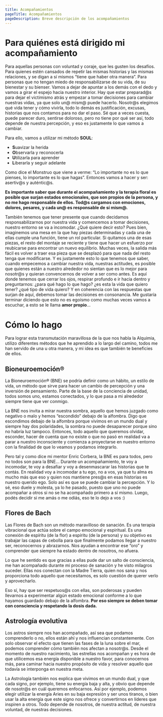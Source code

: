 ```yaml
---
title: Acompañamientos
pageTitle: Acompañamientos
pageDescription: Breve descripción de los acompañamientos
---
```


# Para quiénes está dirigido mi acompañamiento

Para aquellas personas con voluntad y coraje, que les gusten los desafíos. Para quienes estén cansados de repetir las mismas historias y las mismas relaciones, y se digan a sí mismos “tiene que haber otra manera”. Para personas que no tengan miedo de responsabilizarse de su vida, de su bienestar y su bienser. Vamos a dejar de apuntar a los demás con el dedo y vamos a girar el espejo hacia nuestro interior. Hay que estar preparad@s para dejar el victimismo atrás y empezar a tomar decisiones para cambiar nuestras vidas, ya que solo un@ mism@ puede hacerlo. Nosotr@s elegimos qué vida tener y cómo vivirla, todo lo demás es justificación, excusas, historias que nos contamos para no dar el paso. Sé que a veces cuesta, puede parecer duro, sentirse doloroso, pero no tiene por qué ser así, todo depende de nuestra percepción, y eso es justamente lo que vamos a cambiar.

Para ello, vamos a utilizar mi método **SOUL**:

- **S**uavizar la herida
- **O**bservarla y reconocerla
- **U**tilizarla para aprender
- **L**iberarla y seguir adelante

Como dice el Monstruo que viene a verme: “Lo importante no es lo que pienses, lo importante es lo que hagas”. Entonces vamos a hacer y ser: asertiv@s y auténtic@s.

**Es importante saber que durante el acompañamiento y la terapia floral es posible que surjan estados emocionales, que son propios de la persona, y no me hago responsable de ellos. Tod@s cargamos con emociones, dolores, pesares, y cada un@ es responsable de sí mism@.**

También tenemos que tener presente que cuando decidamos responsabilizarnos por nuestra vida y comencemos a tomar decisiones, nuestro entorno se va a incomodar. ¿Qué quiere decir esto? Pues bien, imaginemos una mesa en la que hay piezas determinadas y cada una de ellas cumple una función, tiene un rol particular. Si quitamos una de esas piezas, el resto del montaje se reciente y tiene que hacer un esfuerzo por reubicarse para encontrar un nuevo equilibrio. Muchas veces, la salida más fácil es volver a traer esa pieza que se desplazó para que nada del resto tenga que modificarse. Y es justamente esto lo que tenemos que saber, cuando empecemos a cambiar nuestra vida, nuestras actitudes, es posible que quienes están a nuestro alrededor no sientan que es lo mejor para nosotr@s y quieran convencernos de volver a ser como antes. Es aquí donde tenemos que cerrar los ojos, respirar profundo e ir hacia dentro y preguntarnos: ¿para qué hago lo que hago? ¿es esta la vida que quiero tener? ¿qué tipo de vida quiero? Y en coherencia con las respuestas que surjan de aquí, debemos tomar las decisiones en consonancia. Me gustaría terminar diciendo que esto no es egoísmo como muchas veces vamos a escuchar, a esto se le llama **amor propio**…



# Cómo lo hago

Para lograr esta transmutación maravillosa de la que nos habla la Alquimia, utilizo diferentes métodos que he aprendido a lo largo del camino, todos me han servido de una u otra manera, y mi idea es que también te beneficies de ellos.

## Bioneuroemoción®

La Bioneuroemoción® (BNE) se podría definir como un hábito, un estilo de vida, un método que sirve para hacer un cambio de percepción y una inversión de pensamiento. Parte de la base de la conciencia de unidad, todos somos uno, estamos conectados, y lo que pasa a mi alrededor siempre tiene que ver conmigo.

La BNE nos invita a mirar nuestra sombra, aquello que hemos juzgado como negativo o malo y hemos “escondido” debajo de la alfombra. Digo que escondimos debajo de la alfombra porque vivimos en un mundo dual y siempre hay dos polaridades, la sombra no puede desaparecer porque sino no habría luz tampoco. Entonces, todo aquello que queremos olvidar, esconder, hacer de cuenta que no existe o que no pasó en realidad va a parar a nuestro inconsciente y comienza a proyectarse en nuestro entorno con la finalidad de que lo veamos y podamos integrarlo.

Pero tal y como dice mi mentor Enric Corbera, la BNE es para todos, pero no todos son para la BNE… Durante un acompañamiento, te voy a incomodar, te voy a desafiar y voy a desenmascarar las historias que te contás. En realidad voy a incomodar a tu ego, no a vos, ya que tu alma es mucho más que eso y quien nos mantiene pres@s en esas historias es nuestro querido ego. Solo así es que se puede cambiar la percepción. Y lo sé, eso duele y molesta, ya lo he pasado, puesto que uno no puede acompañar a otros si no se ha acompañado primero a sí mismo. Luego, podés decidir si me amás o me odiás, eso te lo dejo a vos :)

## Flores de Bach

Las Flores de Bach son un método maravilloso de sanación. Es una terapia vibracional que actúa sobre el campo emocional y espiritual. Es una conexión de espíritu (de la flor) a espíritu (de la persona) y su objetivo es trabajar las capas de cebolla para que finalmente podamos llegar a nuestro ser, reconocernos y abrazarnos. Nos ayudan a encontrar ese “oro” y comprender que siempre ha estado dentro de nosotros, no afuera.

Lo que he sentido es que gracias a ellas pude dar un salto de consciencia, me han acompañado durante mi proceso de sanación y he visto milagros suceder. Ellas nos conectan con la Madre Tierra, quien nos sana y nos proporciona todo aquello que necesitamos, es solo cuestión de querer verlo y aprovecharlo.

Eso sí, hay que ser respetuos@s con ellas, son poderosas y pueden llevarnos a experimentar algún estado emocional conforme a lo que hayamos guardado debajo de la alfombra. **Por eso siempre se deben tomar con consciencia y respetando la dosis dada.**

## Astrología evolutiva

Los astros siempre nos han acompañado, así sea que podamos comprenderlo o no, ellos están ahí y nos influencian constantemente. Con solo observar el efecto que tienen las fases de la luna sobre el mar, podemos comprender cómo también nos afectan a nosotr@s. Desde el momento de nuestro nacimiento, las estrellas nos acompañan y es hora de que utilicemos esa energía disponible a nuestro favor, para conocernos más, para caminar hacia nuestro propósito de vida y resolver aquello que todavía se interponga en nuestra meta.

La Astrología también nos explica que vivimos en un mundo dual, y que cada signo, por ejemplo, tiene su energía baja y alta, y obvio que depende de nosotr@s en cuál queremos enfocarnos. Así por ejemplo, podemos elegir utilizar la energía Aries en su baja expresión y ser unos tiranos, o bien usar la alta energía que este signo nos ofrece y convertirnos en líderes que inspiren a otros. Todo depende de nosotros, de nuestra actitud, de nuestra voluntad, de nuestras decisiones.

